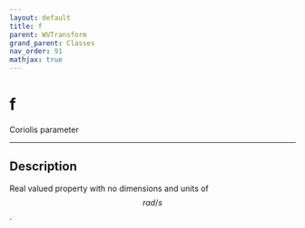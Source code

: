 ```yaml
---
layout: default
title: f
parent: WVTransform
grand_parent: Classes
nav_order: 91
mathjax: true
---
```


#  f

Coriolis parameter


---

## Description
Real valued property with no dimensions and units of $$rad/s$$.

